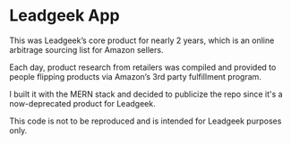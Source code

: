 # Leadgeek App

This was Leadgeek’s core product for nearly 2 years, which is an online arbitrage sourcing list for Amazon sellers.

Each day, product research from retailers was compiled and provided to people flipping products via Amazon’s 3rd party fulfillment program.

I built it with the MERN stack and decided to publicize the repo since it's a now-deprecated product for Leadgeek.

This code is not to be reproduced and is intended for Leadgeek purposes only.
